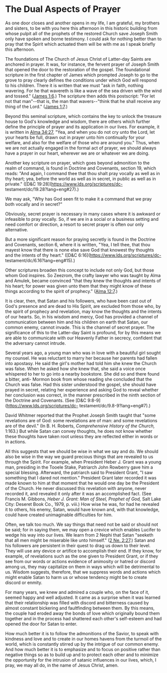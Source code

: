 # The Dual Aspects of Prayer

As one door closes and another opens in my life, I am grateful, my brothers
and sisters, to be with you here this afternoon in this historic building from
whose pulpit all of the prophets of the restored Church save Joseph Smith only
have spoken and borne testimony. I could ask for nothing better than to pray
that the Spirit which actuated them will be with me as I speak briefly this
afternoon.

The foundations of The Church of Jesus Christ of Latter-day Saints are
anchored in prayer. It was, for instance, the fervent prayer of Joseph Smith
that opened the door to the restoration of the gospel. The foundational
scripture in the first chapter of James which prompted Joseph to go to the
grove to pray clearly defines the conditions under which God will respond to
his children. There it is written that we must "ask in faith, nothing
wavering. For he that wavereth is like a wave of the sea driven with the wind
and tossed." ([James
1:6](https://www.lds.org/scriptures/nt/james/1.6?lang=eng#5).) The scripture
then adds this postscript: "For let not that man"--that is, the man that
wavers--"think that he shall receive any thing of the Lord." ([James
1:7](https://www.lds.org/scriptures/nt/james/1.7?lang=eng#6).)

Beyond this seminal scripture, which contains the key to unlock the treasure
house to God's knowledge and wisdom, there are others which further define the
principle of prayer and its application in our lives. For example, it is
written in [Alma
34:27](https://www.lds.org/scriptures/bofm/alma/34.27?lang=eng#26), "Yea, and
when you do not cry unto the Lord, let your hearts be full, drawn out in
prayer unto him continually for your welfare, and also for the welfare of
those who are around you." Thus, when we are not actually engaged in the
formal act of prayer, we should always have a prayer in our heart, wherever we
are or whatever we are doing.

Another key scripture on prayer, which goes beyond admonition to the realm of
command, is found in Doctrine and Covenants, section 19, which reads: "And
again, I command thee that thou shalt pray vocally as well as in thy heart;
yea, before the world as well as in secret, in public as well as in private."
([D&amp;C 19:28](https://www.lds.org/scriptures/dc-
testament/dc/19.28?lang=eng#27).)

We may ask, "Why has God seen fit to make it a command that we pray both
vocally and in secret?"

Obviously, secret prayer is necessary in many cases where it is awkward or
infeasible to pray vocally. So, if we are in a social or a business setting
and need comfort or direction, a resort to secret prayer is often our only
alternative.

But a more significant reason for praying secretly is found in the Doctrine
and Covenants, section 6, where it is written, "Yea, I tell thee, that thou
mayest know that there is none else save God that knowest thy thoughts and the
intents of thy heart." ([D&amp;C 6:16](https://www.lds.org/scriptures/dc-
testament/dc/6.16?lang=eng#15).)

Other scriptures broaden this concept to include not only God, but those whom
God inspires. So Zeezrom, the crafty lawyer who was taught by Alma and Amulek,
became convinced "that they knew the thoughts and intents of his heart; for
power was given unto them that they might know of these things according to
the spirit of prophecy." ([Alma
12:7](https://www.lds.org/scriptures/bofm/alma/12.7?lang=eng#6).)

It is clear, then, that Satan and his followers, who have been cast out of
God's presence and are dead to His Spirit, are excluded from those who, by the
spirit of prophecy and revelation, may know the thoughts and the intents of
our hearts. So, in his wisdom and mercy, God has provided a channel of
communication between him and his children on earth that Satan, our common
enemy, cannot invade. This is the channel of secret prayer. The significance
of this to the Latter-day Saint is profound, for by this means we are able to
communicate with our Heavenly Father in secrecy, confident that the adversary
cannot intrude.

Several years ago, a young man who was in love with a beautiful girl sought my
counsel. He was reluctant to marry her because her parents had fallen into
apostasy. He said the girl's mother had told him she knew the Church was
false. When he asked how she knew that, she said a voice once whispered to her
to go into a nearby bookstore. She did so and there found a bitter, anti-
Mormon book from whose reading she concluded that the Church was false. Had
this sister understood the gospel, she should have prayed in secret, relating
her experience and asking God to reveal whether her conclusion was correct, in
the manner prescribed in the ninth section of the Doctrine and Covenants. (See
[D&amp;C 9:8-9](https://www.lds.org/scriptures/dc-
testament/dc/9.8-9?lang=eng#7).)

David Whitmer reported that the Prophet Joseph Smith taught that "some
revelations are of God: some revelations are of man: and some revelations are
of the devil." (In B. H. Roberts, _Comprehensive History of the Church,_
1:163.) But while Satan can convey thoughts, he does not know whether these
thoughts have taken root unless they are reflected either in words or in
actions.

All this suggests that we should be wise in what we say and do. We should also
be wise in the way we guard precious things that are revealed to us through
the Spirit. For example, when President Heber J. Grant was a young man,
presiding in the Tooele Stake, Patriarch John Rowberry gave him a special
blessing. Afterward, the patriarch said to President Grant, "I saw something
that I dared not mention." President Grant later recorded it was made known to
him at that moment that he would one day be the President of the Church. He
never discussed this revelation with anyone, never recorded it, and revealed
it only after it was an accomplished fact. (See Francis M. Gibbons, _Heber J.
Grant: Man of Steel, Prophet of God,_ Salt Lake City: Deseret Book Co., 1979,
p. viii.) How wise he was, for had he revealed it to others, his enemy, Satan,
would have known and, with that knowledge, could have created unimaginable
difficulties for him.

Often, we talk too much. We say things that need not be said or should not be
said; for in saying them, we may open a crevice which enables Lucifer to wedge
his way into our lives. We learn from 2 Nephi that Satan "seeketh that all men
might be miserable like unto himself." ([2 Ne.
2:27](https://www.lds.org/scriptures/bofm/2-ne/2.27?lang=eng#26).) Satan and
his followers are persistent in their quest to drag us down to their level.
They will use any device or artifice to accomplish their end. If they know,
for example, of revelations such as the one given to President Grant, or if
they see from our words or actions evidence of animosity or hatred or discord
among us, they may capitalize on them in ways which will be detrimental to us.
Wisdom suggests, therefore, that we suppress words and actions which might
enable Satan to harm us or whose tendency might be to create discord or
enmity.

For many years, we knew and admired a couple who, on the face of it, seemed
happy and well adjusted. It came as a surprise when it was learned that their
relationship was filled with discord and bitterness caused by almost constant
bickering and faultfinding between them. By this means, the couple had eroded
away the bonds of love which originally bound them together and in the process
had shattered each other's self-esteem and had opened the door for Satan to
enter.

How much better it is to follow the admonitions of the Savior, to speak with
kindness and love and to create in our homes havens from the turmoil of the
world, which is constantly stirred up by the intrigue of our common enemy. And
how much better it is to emphasize and to focus on positive rather than
negative things so as to build up and to protect each other and to minimize
the opportunity for the intrusion of satanic influences in our lives, which, I
pray, we may all do, in the name of Jesus Christ, amen.


